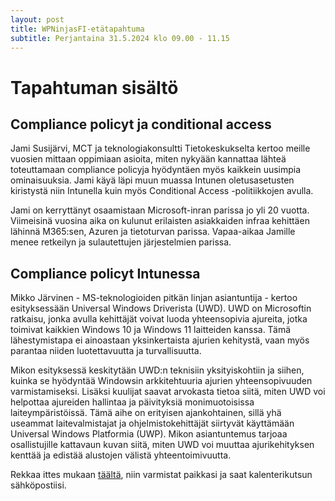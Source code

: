 ```yaml
---
layout: post
title: WPNinjasFI-etätapahtuma
subtitle: Perjantaina 31.5.2024 klo 09.00 - 11.15
--- 
```

# Tapahtuman sisältö
## Compliance policyt ja conditional access
Jami Susijärvi, MCT ja teknologiakonsultti Tietokeskukselta kertoo meille vuosien mittaan oppimiaan asioita, miten nykyään kannattaa lähteä toteuttamaan compliance policyja hyödyntäen myös kaikkein uusimpia ominaisuuksia. Jami käyä läpi muun muassa Intunen oletusasetusten kiristystä niin Intunella kuin myös Conditional Access -politiikkojen avulla.

Jami on kerryttänyt osaamistaan Microsoft-inran parissa jo yli 20 vuotta. Viimeisinä vuosina aika on kulunut erilaisten asiakkaiden infraa kehittäen lähinnä M365:sen, Azuren ja tietoturvan parissa. Vapaa-aikaa Jamille menee retkeilyn ja sulautettujen järjestelmien parissa.

## Compliance policyt Intunessa

Mikko Järvinen - MS-teknologioiden pitkän linjan asiantuntija - kertoo esityksessään Universal Windows Driverista (UWD). UWD on Microsoftin  ratkaisu, jonka avulla kehittäjät voivat luoda yhteensopivia ajureita, jotka toimivat kaikkien Windows 10 ja Windows 11 laitteiden kanssa. Tämä lähestymistapa ei ainoastaan yksinkertaista ajurien kehitystä, vaan myös parantaa niiden luotettavuutta ja turvallisuutta.

Mikon esityksessä keskitytään UWD:n teknisiin yksityiskohtiin ja siihen, kuinka se hyödyntää Windowsin arkkitehtuuria ajurien yhteensopivuuden varmistamiseksi. Lisäksi kuulijat saavat arvokasta tietoa siitä, miten UWD voi helpottaa ajureiden hallintaa ja päivityksiä monimuotoisissa laiteympäristöissä. Tämä aihe on erityisen ajankohtainen, sillä yhä useammat laitevalmistajat ja ohjelmistokehittäjät siirtyvät käyttämään Universal Windows Platformia (UWP). Mikon asiantuntemus tarjoaa osallistujille kattavaun kuvan siitä, miten UWD voi muuttaa ajurikehityksen kenttää ja edistää alustojen välistä yhteentoimivuutta.

Rekkaa ittes mukaan <a href="https://events.teams.microsoft.com/event/d4f50223-b794-4d66-9f8d-6e40c59bfd95@84dc9e35-ee96-4291-9726-fad8009fb935" target="_blank">täältä</a>, niin varmistat paikkasi ja saat kalenterikutsun sähköpostiisi.
